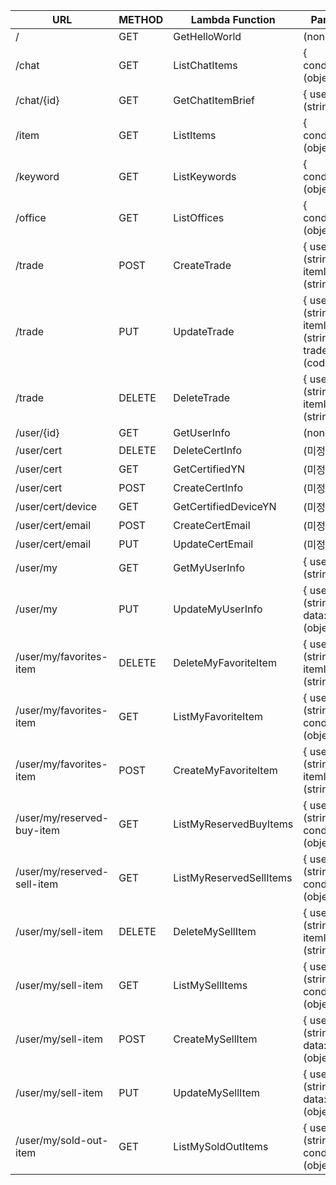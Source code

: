 | URL | METHOD | Lambda Function | Param |
| --- | --- | --- | --- |
| / | GET | GetHelloWorld | (none) |
| /chat | GET | ListChatItems | { condition: (object) } |
| /chat/{id} | GET | GetChatItemBrief | { userid: (string) } |
| /item | GET | ListItems | { condition: (object) } |
| /keyword | GET | ListKeywords | { condition: (object) } |
| /office | GET | ListOffices | { condition: (object) } |
| /trade | POST | CreateTrade | { userid: (string), itemId: (string) } |
| /trade | PUT | UpdateTrade | { userid: (string), itemId: (string), tradeStat: (code) } |
| /trade | DELETE | DeleteTrade | { userid: (string), itemId: (string) } |
| /user/{id} | GET | GetUserInfo | (none) |
| /user/cert | DELETE | DeleteCertInfo | (미정) |
| /user/cert | GET | GetCertifiedYN | (미정) |
| /user/cert | POST | CreateCertInfo | (미정) |
| /user/cert/device | GET | GetCertifiedDeviceYN | (미정) |
| /user/cert/email | POST | CreateCertEmail | (미정) |
| /user/cert/email | PUT | UpdateCertEmail | (미정) |
| /user/my | GET | GetMyUserInfo | { userid: (string) } |
| /user/my | PUT | UpdateMyUserInfo | { userid: (string), data: (object) } |
| /user/my/favorites-item | DELETE |  DeleteMyFavoriteItem | { userid: (string), itemId: (string) } |
| /user/my/favorites-item | GET | ListMyFavoriteItem | { userid: (string), condition: (object) } |
| /user/my/favorites-item | POST | CreateMyFavoriteItem | { userid: (string), itemId: (string) } |
| /user/my/reserved-buy-item | GET | ListMyReservedBuyItems | { userid: (string), condition: (object) } |
| /user/my/reserved-sell-item | GET | ListMyReservedSellItems | { userid: (string), condition: (object) } |
| /user/my/sell-item | DELETE | DeleteMySellItem | { userid: (string), itemId: (string) } |
| /user/my/sell-item | GET | ListMySellItems | { userid: (string), condition: (object) } |
| /user/my/sell-item | POST | CreateMySellItem | { userid: (string), data: (object) } |
| /user/my/sell-item | PUT | UpdateMySellItem | { userid: (string), data: (object) } |
| /user/my/sold-out-item | GET | ListMySoldOutItems | { userid: (string), condition: (object) } |
